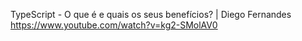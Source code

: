 TypeScript - O que é e quais os seus benefícios? | Diego Fernandes  
https://www.youtube.com/watch?v=kg2-SMolAV0  